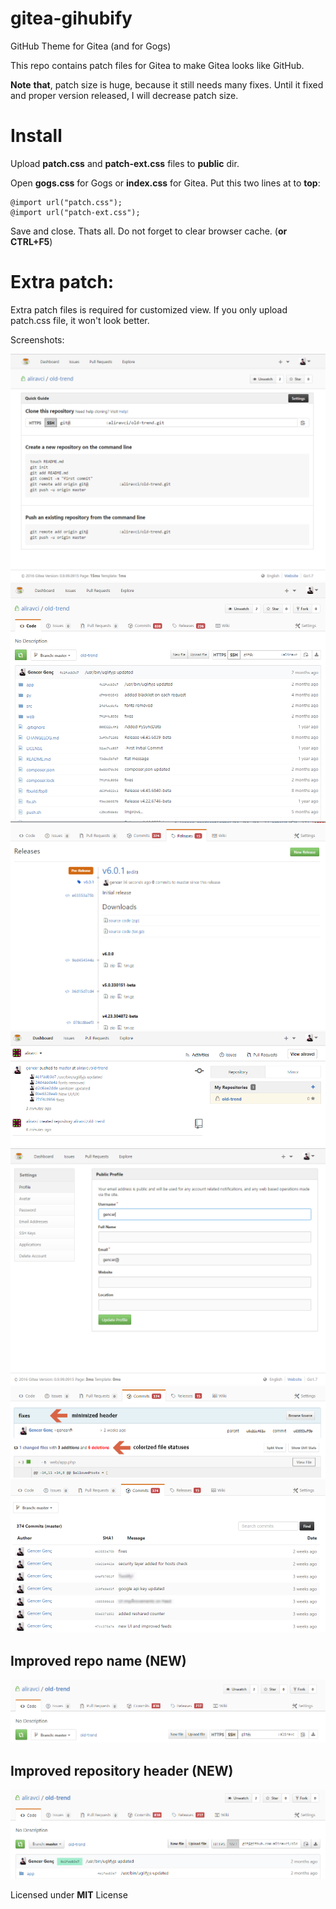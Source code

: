 # gitea-gihubify
GitHub Theme for Gitea (and for Gogs)

This repo contains patch files for Gitea to make Gitea looks like GitHub.

**Note** **that**, patch size is huge, because it still needs many fixes. Until it fixed and proper version released, I will decrease patch size.

Install
==

Upload **patch.css** and **patch-ext.css** files to **public** dir.

Open **gogs.css** for Gogs or **index.css** for Gitea. Put this two lines at to **top**:

    @import url("patch.css");
    @import url("patch-ext.css");
    
Save and close. Thats all. Do not forget to clear browser cache. (__or CTRL+F5__)

Extra patch:
===
Extra patch files is required for customized view. If you only upload patch.css file, it won't look better. 

Screenshots:

![1](/ss/1.png?raw=true "")
![2](/ss/2.png?raw=true "")
![3](/ss/3.png?raw=true "")
![4](/ss/4.png?raw=true "")
![5](/ss/5.png?raw=true "")
![6](/ss/6.png?raw=true "")
![7](/ss/7.png?raw=true "")

Improved repo name (NEW)
---
![9](/ss/9.png?raw=true "")

Improved repository header (NEW)
---
![13](/ss/13.png?raw=true "")


Licensed under **MIT** License
